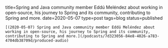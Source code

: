 
title=Spring and Java community member Eddú Meléndez about working in open-source, his journey to Spring and its community, contributing to Spring and more.
date=2020-05-07
type=post
tags=blog
status=published
~~~~~~
[(2020-05-07) Spring and Java community member Eddú Meléndez about working in open-source, his journey to Spring and its community, contributing to Spring and more.](/podcasts/7d323056-84e8-4026-a783-4704db38709d/produced-audio) 
            